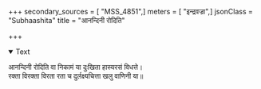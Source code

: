 +++
secondary_sources = [ "MSS_4851",]
meters = [ "इन्द्रवज्रा",]
jsonClass = "Subhaashita"
title = "आनन्दिनी रोदिति"

+++

<details open><summary>Text</summary>

आनन्दिनी रोदिति वा निकामं या दुःखिता हास्यरसं विधत्ते।  
रक्ता विरक्ता विरता रता च दुर्लक्ष्यचित्ता खलु वाणिनी या॥
</details>
